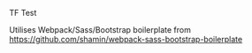 TF Test

Utilises Webpack/Sass/Bootstrap boilerplate from https://github.com/shamin/webpack-sass-bootstrap-boilerplate
